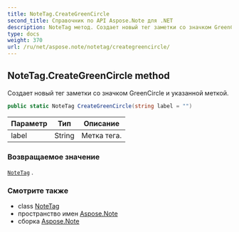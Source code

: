 ```yaml
---
title: NoteTag.CreateGreenCircle
second_title: Справочник по API Aspose.Note для .NET
description: NoteTag метод. Создает новый тег заметки со значком GreenCircle и указанной меткой.
type: docs
weight: 370
url: /ru/net/aspose.note/notetag/creategreencircle/
---
```

## NoteTag.CreateGreenCircle method

Создает новый тег заметки со значком GreenCircle и указанной меткой.

```csharp
public static NoteTag CreateGreenCircle(string label = "")
```

| Параметр | Тип | Описание |
| --- | --- | --- |
| label | String | Метка тега. |

### Возвращаемое значение

[`NoteTag`](../) .

### Смотрите также

* class [NoteTag](../)
* пространство имен [Aspose.Note](../../notetag/)
* сборка [Aspose.Note](../../../)


